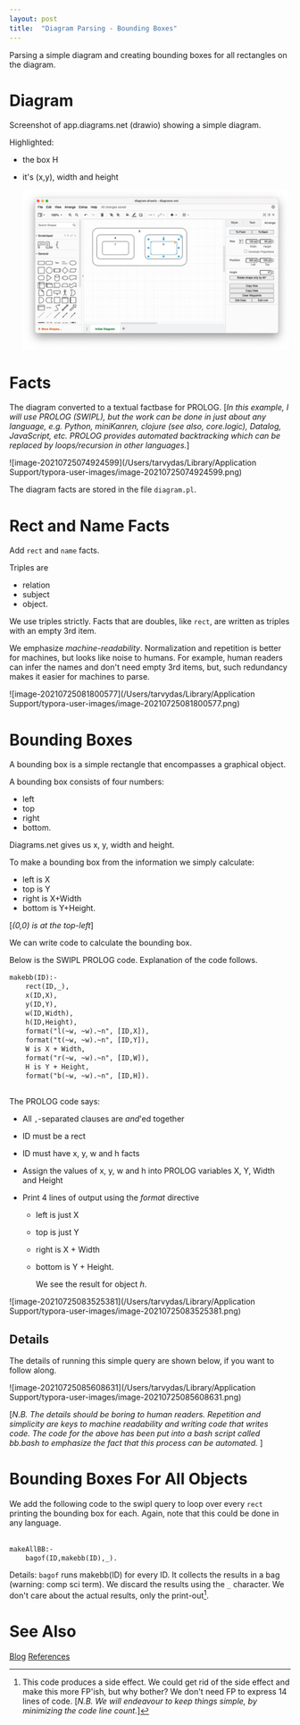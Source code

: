 ```yaml
---
layout: post
title:  "Diagram Parsing - Bounding Boxes"
---
```

Parsing a simple diagram and creating bounding boxes for all rectangles on the diagram.

# Diagram

Screenshot of app.diagrams.net (drawio) showing a simple diagram.

Highlighted:

- the box H

- it's (x,y), width and height

  ![diagram](https://github.com/guitarvydas/guitarvydas.github.io/blob/master/assets/2021-07-25-diagram.png)

# Facts

The diagram converted to a textual factbase for PROLOG. [_In this example, I will use PROLOG (SWIPL), but the work can be done in just about any language, e.g. Python, miniKanren, clojure (see also, core.logic), Datalog, JavaScript, etc.  PROLOG provides automated backtracking which can be replaced by loops/recursion in other languages._]

![image-20210725074924599](/Users/tarvydas/Library/Application Support/typora-user-images/image-20210725074924599.png)

The diagram facts are stored in the file `diagram.pl`.

# Rect and Name Facts

Add `rect` and `name` facts.

Triples are

- relation
- subject
- object.

We use triples strictly. 
Facts that are doubles, like `rect`, are written as triples with an empty 3rd item.

We emphasize *machine-readability*.  Normalization and repetition is better for machines, but looks like noise to humans.  For example, human readers can infer the names and don't need empty 3rd items, but, such redundancy makes it easier for machines to parse.

![image-20210725081800577](/Users/tarvydas/Library/Application Support/typora-user-images/image-20210725081800577.png)

# Bounding Boxes

A bounding box is a simple rectangle that encompasses a graphical object.

A bounding box consists of four numbers:

- left
- top
- right
- bottom.

Diagrams.net gives us x, y, width and height.

To make a bounding box from the information we simply calculate:

- left is X
- top is Y
- right is X+Width
- bottom is Y+Height.

[_(0,0) is at the top-left_]

We can write code to calculate the bounding box.  

Below is the SWIPL PROLOG code.  Explanation of the code follows.

```
makebb(ID):-
    rect(ID,_),
    x(ID,X),
    y(ID,Y),
    w(ID,Width),
    h(ID,Height),
    format("l(~w, ~w).~n", [ID,X]),
    format("t(~w, ~w).~n", [ID,Y]),
    W is X + Width,
    format("r(~w, ~w).~n", [ID,W]),
    H is Y + Height,
    format("b(~w, ~w).~n", [ID,H]).
  

```

The PROLOG code says:

- All `,`-separated clauses are *and*'ed together

- ID must be a rect

- ID must have x, y, w and h facts

- Assign the values of x, y, w and h into PROLOG variables X, Y, Width and Height

- Print 4 lines of output using the *format* directive

  - left is just X

  - top is just Y

  - right is X + Width

  - bottom is Y + Height.

    

    We see the result for object *h*.

![image-20210725083525381](/Users/tarvydas/Library/Application Support/typora-user-images/image-20210725083525381.png)

## Details

The details of running this simple query are shown below, if you want to follow along.

![image-20210725085608631](/Users/tarvydas/Library/Application Support/typora-user-images/image-20210725085608631.png)

[_N.B. The details should be boring to human readers. Repetition and simplicity are keys to machine readability and writing code that writes code.  The code for the above has been put into a bash script called bb.bash to emphasize the fact that this process can be automated._ ]

# Bounding Boxes For All Objects

We add the following code to the swipl query to loop over every `rect` printing the bounding box for each. Again, note that this could be done in any language.

```

makeAllBB:-
    bagof(ID,makebb(ID),_).

```

Details: `bagof` runs makebb(ID) for every ID.  It collects the results in a bag (warning: comp sci term).  We discard the results using the `_` character.  We don't care about the actual results, only the print-out[^1].

[^1]: This code produces a side effect. We could get rid of the side effect and make this more FP'ish, but why bother?  We don't need FP to express 14 lines of code. [_N.B. We will endeavour to keep things simple, by minimizing the code line count._]

# See Also

[Blog](https://guitarvydas.github.io)
[References](https://guitarvydas.github.io/2021/01/14/References.html)

<script src="https://utteranc.es/client.js" 
        repo="guitarvydas/guitarvydas.github.io" 
        issue-term="pathname" 
        theme="github-light" 
        crossorigin="anonymous" 
        async> 
</script> 
